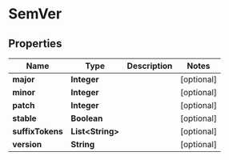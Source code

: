 

# SemVer


## Properties

Name | Type | Description | Notes
------------ | ------------- | ------------- | -------------
**major** | **Integer** |  |  [optional]
**minor** | **Integer** |  |  [optional]
**patch** | **Integer** |  |  [optional]
**stable** | **Boolean** |  |  [optional]
**suffixTokens** | **List&lt;String&gt;** |  |  [optional]
**version** | **String** |  |  [optional]



